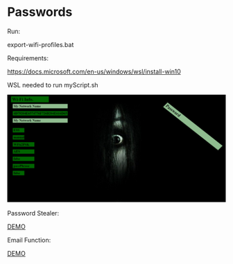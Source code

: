 # Passwords

Run:

export-wifi-profiles.bat

Requirements:

https://docs.microsoft.com/en-us/windows/wsl/install-win10

WSL needed to run myScript.sh

![Image](https://github.com/lalenguanegra/Passwords/blob/master/stylesheet_example.png)

Password Stealer:

[DEMO](https://www.bitchute.com/video/n3c6yjdBvBQ3/)

Email Function:

[DEMO](https://www.bitchute.com/video/7FBFcRv3TGsz/)


